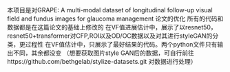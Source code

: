 本项目是对GRAPE: A multi-modal dataset of longitudinal follow-up visual field and fundus images for glaucoma management 论文的优化
所有的代码和数据都是在这篇论文的基础上修改的
在VF值进展估计中，展示了以resnet50，resnet50+transformer对CFP,ROI以及OD/OC数据以及对其进行styleGAN的分类，更过程性
在VF值估计中，只展示了最好结果的代码。两个python文件只有输出不同，其余都没变
（想要获取图片style GAN后的数据，可自行前往https://github.com/bethgelab/stylize-datasets.git 对数据进行处理）
